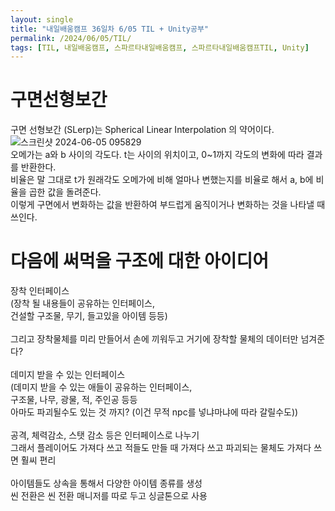 ```yaml
---
layout: single
title: "내일배움캠프 36일차 6/05 TIL + Unity공부"
permalink: /2024/06/05/TIL/
tags: [TIL, 내일배움캠프, 스파르타내일배움캠프, 스파르타내일배움캠프TIL, Unity]
---
```


# 구면선형보간
구면 선형보간 (SLerp)는 Spherical Linear Interpolation 의 약어이다.  
![스크린샷 2024-06-05 095829](https://github.com/LeeSangSoos/LeeSangSoos.github.io/assets/105085706/ca5bd94a-bb0f-408d-acad-47a78d8563ee)  
오메가는 a와 b 사이의 각도다. t는 사이의 위치이고, 0~1까지 각도의 변화에 따라 결과를 반환한다.  
비율은 말 그대로 t가 원래각도 오메가에 비해 얼마나 변했는지를 비율로 해서 a, b에 비율을 곱한 값을 돌려준다.  
이렇게 구면에서 변화하는 값을 반환하여 부드럽게 움직이거나 변화하는 것을 나타낼 때 쓰인다.  

# 다음에 써먹을 구조에 대한 아이디어
 
장착 인터페이스  
(장착 될 내용들이 공유하는 인터페이스,  
건설할 구조물, 무기, 들고있을 아이템 등등)  
<br>
그리고 장착물체를 미리 만들어서 손에 끼워두고 거기에 장착할 물체의 데이터만 넘겨준다?  
<br>
데미지 받을 수 있는 인터페이스  
(데미지 받을 수 있는 애들이 공유하는 인터페이스,  
구조물, 나무, 광물, 적, 주인공 등등  
아마도 파괴될수도 있는 것 까지? (이건 무적 npc를 넣냐마냐에 따라 갈릴수도))  
<br>
공격, 체력감소, 스탯 감소 등은 인터페이스로 나누기  
그래서 플레이어도 가져다 쓰고 적들도 만들 때 가져다 쓰고 파괴되는 물체도 가져다 쓰면 훨씨 편리  
<br>
아이템들도 상속을 통해서 다양한 아이템 종류를 생성  
씬 전환은 씬 전환 매니저를 따로 두고 싱글톤으로 사용  
